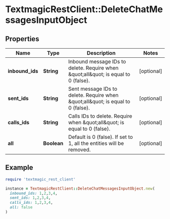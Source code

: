 # TextmagicRestClient::DeleteChatMessagesInputObject

## Properties

| Name | Type | Description | Notes |
| ---- | ---- | ----------- | ----- |
| **inbound_ids** | **String** | Inbound message IDs to delete. Require when \&quot;all\&quot; is equal to 0 (false). | [optional] |
| **sent_ids** | **String** | Sent message IDs to delete. Require when \&quot;all\&quot; is equal to 0 (false). | [optional] |
| **calls_ids** | **String** | Calls IDs to delete. Require when \&quot;all\&quot; is equal to 0 (false). | [optional] |
| **all** | **Boolean** | Default is 0 (false). If set to 1, all the entities will be removed. | [optional] |

## Example

```ruby
require 'textmagic_rest_client'

instance = TextmagicRestClient::DeleteChatMessagesInputObject.new(
  inbound_ids: 1,2,3,4,
  sent_ids: 1,2,3,4,
  calls_ids: 1,2,3,4,
  all: false
)
```

